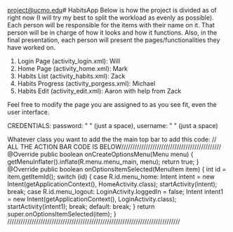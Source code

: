 project@ucmo.edu# HabitsApp
Below is how the project is divided as of right now (I will try my best to split the workload as evenly as possible). Each person will be responsible for the items with their name on it. That person will be in charge of how it looks and how it functions. Also, in the final presentation, each person will present the pages/functionalities they have worked on. 
1. Login Page (activity_login.xml): Will
2. Home Page (activity_home.xml): Mark
3. Habits List (activity_habits.xml): Zack
4. Habits Progress (activity_porgess.xml): Michael
5. Habits Edit (activity_edit.xml): Aaron with help from Zack

Feel free to modify the page you are assigned to as you see fit, even the user interface.

CREDENTIALS: password: " " (just a space), username: " " (just a space)

Whatever class you want to add the the main top bar to add this code: 
    // ALL THE ACTION BAR CODE IS BELOW/////////////////////////////////////////////
    @Override
    public boolean onCreateOptionsMenu(Menu menu) {
        getMenuInflater().inflate(R.menu.menu_main, menu);
        return true;
    }
    @Override
    public boolean onOptionsItemSelected(MenuItem item) {
        int id = item.getItemId();
        switch (id) {
            case R.id.menu_home:
                Intent intent = new Intent(getApplicationContext(), HomeActivity.class);
                startActivity(intent);
                break;
            case R.id.menu_logout:
                LoginActivity.loggedIn = false;
                Intent intent1 = new Intent(getApplicationContext(), LoginActivity.class);
                startActivity(intent1);
                break;
            default:
                break;
        }
        return super.onOptionsItemSelected(item);
    }
    //////////////////////////////////////////////////////////////////////////////
